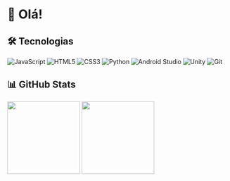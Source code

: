 # 👋 Olá!

## 🛠️ Tecnologias

![JavaScript](https://img.shields.io/badge/-JavaScript-F7DF1E?style=flat&logo=javascript&logoColor=black)
![HTML5](https://img.shields.io/badge/-HTML5-E34F26?style=flat&logo=html5&logoColor=white)
![CSS3](https://img.shields.io/badge/-CSS3-1572B6?style=flat&logo=css3&logoColor=white)
![Python](https://img.shields.io/badge/-Python-3776AB?style=flat&logo=python&logoColor=white)
![Android Studio](https://img.shields.io/badge/-Android%20Studio-3DDC84?style=flat&logo=android-studio&logoColor=white)
![Unity](https://img.shields.io/badge/-Unity-000000?style=flat&logo=unity&logoColor=white)
![Git](https://img.shields.io/badge/-Git-F05032?style=flat&logo=git&logoColor=white)

## 📊 GitHub Stats

<img src="https://github-readme-stats.vercel.app/api?username=ericllima&show_icons=true&theme=dark&count_private=true" height="165">
<img src="https://github-readme-stats.vercel.app/api/top-langs/?username=ericllima&layout=compact&theme=dark" height="165">
